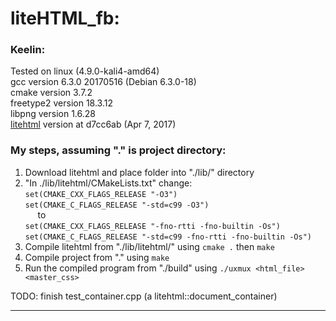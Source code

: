 # liteHTML_fb:

### Keelin:

Tested on linux (4.9.0-kali4-amd64)           <br/>
gcc version 6.3.0 20170516 (Debian 6.3.0-18)  <br/>
cmake version 3.7.2                           <br/>
freetype2 version 18.3.12                     <br/>
libpng version 1.6.28                         <br/>
[litehtml](https://github.com/litehtml/litehtml) version at d7cc6ab (Apr 7, 2017)

### My steps, assuming "." is project directory:
1. Download litehtml and place folder into "./lib/" directory
2. "In ./lib/litehtml/CMakeLists.txt" change:          </br>
    `set(CMAKE_CXX_FLAGS_RELEASE "-O3")`               </br>
    `set(CMAKE_C_FLAGS_RELEASE "-std=c99 -O3")`        </br>&nbsp;&nbsp;&nbsp;&nbsp;
        to                                             </br>
    `set(CMAKE_CXX_FLAGS_RELEASE "-fno-rtti -fno-builtin -Os")`               </br>
    `set(CMAKE_C_FLAGS_RELEASE "-std=c99 -fno-rtti -fno-builtin -Os")`
3. Compile litehtml from "./lib/litehtml/" using `cmake .` then `make`
4. Compile project from "." using `make`
5. Run the compiled program from "./build" using `./uxmux <html_file> <master_css>`

TODO: finish test_container.cpp (a litehtml::document_container)

---
